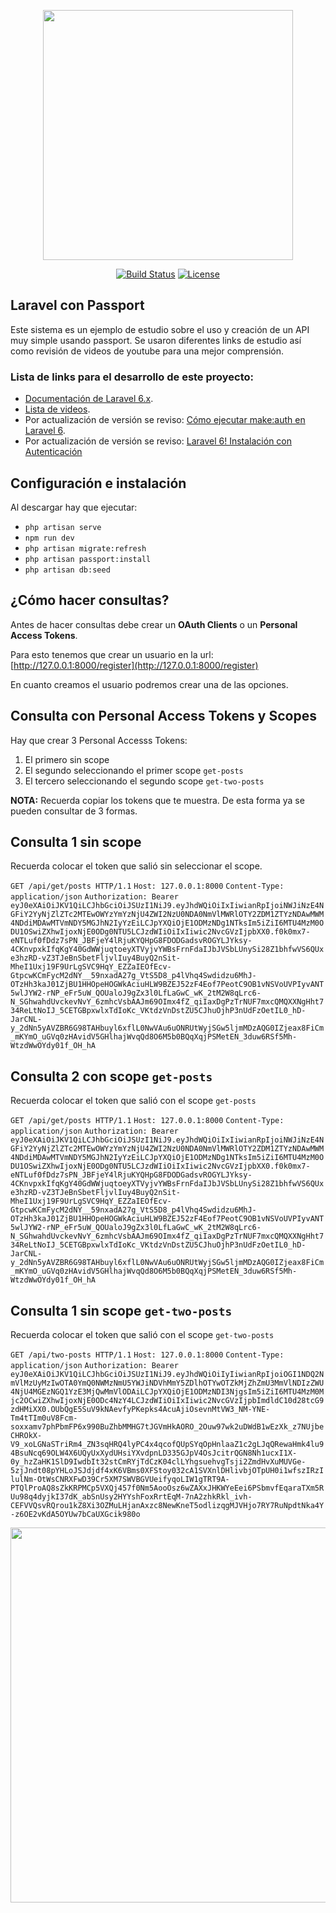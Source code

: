 <p align="center"><img src="https://res.cloudinary.com/dtfbvvkyp/image/upload/v1566331377/laravel-logolockup-cmyk-red.svg" width="400"></p>

<p align="center">
<a href="https://travis-ci.org/laravel/framework"><img src="https://travis-ci.org/laravel/framework.svg" alt="Build Status"></a>
<a href="https://packagist.org/packages/laravel/framework"><img src="https://poser.pugx.org/laravel/framework/license.svg" alt="License"></a>
</p>

## Laravel con Passport

Este sistema es un ejemplo de estudio sobre el uso y creación de un API muy simple usando passport.
Se usaron diferentes links de estudio así como revisión de videos de youtube para una mejor comprensión.

### Lista de links para el desarrollo de este proyecto:

- [Documentación de Laravel 6.x](https://laravel.com/docs/6.x/passport).
- [Lista de videos](https://www.youtube.com/watch?v=InQdgo_NW6Q&list=PLuCubSrRSzHZKYeo9LFd7siI2sogpOvCX).
- Por actualización de versión se reviso: [Cómo ejecutar make:auth en Laravel 6](https://www.youtube.com/watch?v=cjIMSNQ27Mg).
- Por actualización de versión se reviso: [Laravel 6! Instalación con Autenticación](https://www.youtube.com/watch?v=ikmfpJLvpjI)


## Configuración e instalación

Al descargar hay que ejecutar:

- `php artisan serve`
- `npm run dev`
- `php artisan migrate:refresh`
- `php artisan passport:install`
- `php artisan db:seed`


## ¿Cómo hacer consultas?

Antes de hacer consultas debe crear un **OAuth Clients** o un **Personal Access Tokens**.

Para esto tenemos que crear un usuario en la url: [http://127.0.0.1:8000/register](http://127.0.0.1:8000/register)

En cuanto creamos el usuario podremos crear una de las opciones.

## Consulta con Personal Access Tokens y Scopes

Hay que crear 3 Personal Accesss Tokens:

1. El primero sin scope
2. El segundo seleccionando el primer scope `get-posts`
3. El tercero seleccionando el segundo scope `get-two-posts`

**NOTA:**
Recuerda copiar  los tokens que te muestra. De esta forma ya se pueden consultar de 3 formas.

## Consulta 1 sin scope

Recuerda colocar el token que salió sin seleccionar el scope.

`GET /api/get/posts HTTP/1.1`
`Host: 127.0.0.1:8000`
`Content-Type: application/json`
`Authorization: Bearer eyJ0eXAiOiJKV1QiLCJhbGciOiJSUzI1NiJ9.eyJhdWQiOiIxIiwianRpIjoiNWJiNzE4NGFiY2YyNjZlZTc2MTEwOWYzYmYzNjU4ZWI2NzU0NDA0NmVlMWRlOTY2ZDM1ZTYzNDAwMWM4NDdiMDAwMTVmNDY5MGJhN2IyYzEiLCJpYXQiOjE1ODMzNDg1NTksIm5iZiI6MTU4MzM0ODU1OSwiZXhwIjoxNjE0ODg0NTU5LCJzdWIiOiIxIiwic2NvcGVzIjpbXX0.f0k0mx7-eNTLuf0fDdz7sPN_JBFjeY4lRjuKYQHpG8FDODGadsvROGYLJYksy-4CKnvpxkIfqKgY40GdWWjuqtoeyXTVyjvYWBsFrnFdaIJbJVSbLUnySi28Z1bhfwVS6QUxe3hzRD-vZ3TJeBnSbetFljvlIuy4BuyQ2nSit-MheI1Uxj19F9UrLgSVC9HqY_EZZaIEOfEcv-GtpcwKCmFycM2dNY__59nxadA27g_VtS5D8_p4lVhq4Swdidzu6MhJ-OTzHh3kaJ01ZjBU1HHOpeHOGWkAciuHLW9BZEJ52zF4Eof7PeotC9OB1vNSVoUVPIyvANT5wlJYW2-rNP_eFr5uW_QOUaloJ9gZx3l0LfLaGwC_wK_2tM2W8qLrc6-N_SGhwahdUvckevNvY_6zmhcVsbAAJm69OImx4fZ_qiIaxDgPzTrNUF7mxcQMQXXNgHht734ReLtNoIJ_5CETGBpxwlxTdIoKc_VKtdzVnDstZU5CJhuOjhP3nUdFzOetIL0_hD-JarCNL-y_2dNn5yAVZBR6G98TAHbuyl6xflL0NwVAu6uONRUtWyjSGw5ljmMDzAQG0IZjeax8FiCm_mKYmO_uGVq0zHAvidV5GHlhajWvqQd8O6M5b0BQqXqjPSMetEN_3duw6RSf5Mh-WtzdWwOYdy01f_OH_hA`

## Consulta 2 con scope `get-posts`
Recuerda colocar el token que salió con el scope `get-posts`

`GET /api/get/posts HTTP/1.1`
`Host: 127.0.0.1:8000`
`Content-Type: application/json`
`Authorization: Bearer eyJ0eXAiOiJKV1QiLCJhbGciOiJSUzI1NiJ9.eyJhdWQiOiIxIiwianRpIjoiNWJiNzE4NGFiY2YyNjZlZTc2MTEwOWYzYmYzNjU4ZWI2NzU0NDA0NmVlMWRlOTY2ZDM1ZTYzNDAwMWM4NDdiMDAwMTVmNDY5MGJhN2IyYzEiLCJpYXQiOjE1ODMzNDg1NTksIm5iZiI6MTU4MzM0ODU1OSwiZXhwIjoxNjE0ODg0NTU5LCJzdWIiOiIxIiwic2NvcGVzIjpbXX0.f0k0mx7-eNTLuf0fDdz7sPN_JBFjeY4lRjuKYQHpG8FDODGadsvROGYLJYksy-4CKnvpxkIfqKgY40GdWWjuqtoeyXTVyjvYWBsFrnFdaIJbJVSbLUnySi28Z1bhfwVS6QUxe3hzRD-vZ3TJeBnSbetFljvlIuy4BuyQ2nSit-MheI1Uxj19F9UrLgSVC9HqY_EZZaIEOfEcv-GtpcwKCmFycM2dNY__59nxadA27g_VtS5D8_p4lVhq4Swdidzu6MhJ-OTzHh3kaJ01ZjBU1HHOpeHOGWkAciuHLW9BZEJ52zF4Eof7PeotC9OB1vNSVoUVPIyvANT5wlJYW2-rNP_eFr5uW_QOUaloJ9gZx3l0LfLaGwC_wK_2tM2W8qLrc6-N_SGhwahdUvckevNvY_6zmhcVsbAAJm69OImx4fZ_qiIaxDgPzTrNUF7mxcQMQXXNgHht734ReLtNoIJ_5CETGBpxwlxTdIoKc_VKtdzVnDstZU5CJhuOjhP3nUdFzOetIL0_hD-JarCNL-y_2dNn5yAVZBR6G98TAHbuyl6xflL0NwVAu6uONRUtWyjSGw5ljmMDzAQG0IZjeax8FiCm_mKYmO_uGVq0zHAvidV5GHlhajWvqQd8O6M5b0BQqXqjPSMetEN_3duw6RSf5Mh-WtzdWwOYdy01f_OH_hA`

## Consulta 1 sin scope `get-two-posts`
Recuerda colocar el token que salió con el scope `get-two-posts`

`GET /api/two-posts HTTP/1.1`
`Host: 127.0.0.1:8000`
`Content-Type: application/json`
`Authorization: Bearer eyJ0eXAiOiJKV1QiLCJhbGciOiJSUzI1NiJ9.eyJhdWQiOiIyIiwianRpIjoiOGI1NDQ2NmVlMzUyMzIwOTA0YmQ0NWMzNmU5YWJiNDVhMmY5ZDlhOTYwOTZkMjZhZmU3MmVlNDIzZWU4NjU4MGEzNGQ1YzE3MjQwMmVlODAiLCJpYXQiOjE1ODMzNDI3NjgsIm5iZiI6MTU4MzM0Mjc2OCwiZXhwIjoxNjE0ODc4NzY4LCJzdWIiOiIxIiwic2NvcGVzIjpbImdldC10d28tcG9zdHMiXX0.OUbQgE5SuV9kNAevfyPKepks4AcuAjiOsevnMtVW3_NM-YNE-Tm4tTIm0uV8Fcm-soxxamv7phPbmFP6x990BuZhbMMHG7tJGVmHkAORO_2Ouw97wk2uDWdB1wEzXk_z7NUjbeCHROkX-V9_xoLGNaSTriRm4_ZN3sqHRQ4lyPC4x4qcofQUpSYqOpHnlaaZ1c2gLJqQRewaHmk4lu94BsuNcq69OLW4X6UQyUxXydUHsiYXvdpnLD335GJpV4OsJcitrQGN8Nh1ucxI1X-0y_hzZaHK1SlD9IwdbIt32stCmRYjTdCzK04clLYhgsuehvgTsji2ZmdHvXuMUVGe-5zjJndt08pYHLoJSJdjdf4xK6VBms0XFStoy032cA1SVXnlDHlivbjOTpUH0i1wfszIRzIlulNm-OtWsCNRXFwD39Cr5XM7SWVBGVUeifyqoLIW1gTRT9A-PTQlProAQ8sZkKRPMCp5VXQj457f0Nm5AooOsz6wZAXxJHKWYeEei6PSbmvfEqaraTXm5RUu98q4dyjkI37dK_abSnUsy2HYYshFoxRrtEqM-7nA2zhkRkl_ivh-CEFVVQsvRQrou1kZ8Xi3OZMuLHjanAxzc8NewKneT5odlizqgMJVHjo7RY7RuNpdtNka4Y-z6OE2vKdA5OYUw7bCaUXGcik980o`

<p align="center"><img src="https://octodex.github.com/images/filmtocats.png" width="600"></p>
